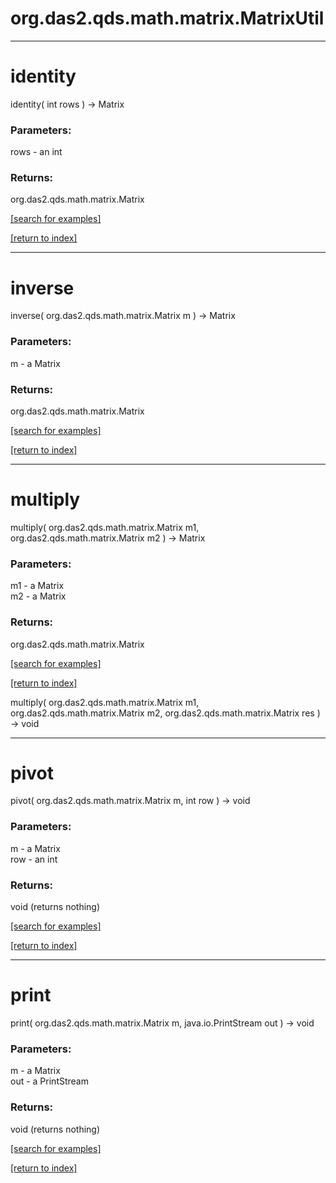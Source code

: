 # org.das2.qds.math.matrix.MatrixUtil
***
<a name="identity"></a>
# identity
identity( int rows ) &rarr; Matrix



### Parameters:
rows - an int

### Returns:
org.das2.qds.math.matrix.Matrix


<a href="https://github.com/autoplot/dev/search?q=identity&unscoped_q=identity">[search for examples]</a>

<a href="https://github.com/autoplot/documentation/blob/master/javadoc/index-all.md">[return to index]</a>

***
<a name="inverse"></a>
# inverse
inverse( org.das2.qds.math.matrix.Matrix m ) &rarr; Matrix



### Parameters:
m - a Matrix

### Returns:
org.das2.qds.math.matrix.Matrix


<a href="https://github.com/autoplot/dev/search?q=inverse&unscoped_q=inverse">[search for examples]</a>

<a href="https://github.com/autoplot/documentation/blob/master/javadoc/index-all.md">[return to index]</a>

***
<a name="multiply"></a>
# multiply
multiply( org.das2.qds.math.matrix.Matrix m1, org.das2.qds.math.matrix.Matrix m2 ) &rarr; Matrix



### Parameters:
m1 - a Matrix
<br>m2 - a Matrix

### Returns:
org.das2.qds.math.matrix.Matrix


<a href="https://github.com/autoplot/dev/search?q=multiply&unscoped_q=multiply">[search for examples]</a>

<a href="https://github.com/autoplot/documentation/blob/master/javadoc/index-all.md">[return to index]</a>

multiply( org.das2.qds.math.matrix.Matrix m1, org.das2.qds.math.matrix.Matrix m2, org.das2.qds.math.matrix.Matrix res ) &rarr; void<br>
***
<a name="pivot"></a>
# pivot
pivot( org.das2.qds.math.matrix.Matrix m, int row ) &rarr; void



### Parameters:
m - a Matrix
<br>row - an int

### Returns:
void (returns nothing)


<a href="https://github.com/autoplot/dev/search?q=pivot&unscoped_q=pivot">[search for examples]</a>

<a href="https://github.com/autoplot/documentation/blob/master/javadoc/index-all.md">[return to index]</a>

***
<a name="print"></a>
# print
print( org.das2.qds.math.matrix.Matrix m, java.io.PrintStream out ) &rarr; void



### Parameters:
m - a Matrix
<br>out - a PrintStream

### Returns:
void (returns nothing)


<a href="https://github.com/autoplot/dev/search?q=print&unscoped_q=print">[search for examples]</a>

<a href="https://github.com/autoplot/documentation/blob/master/javadoc/index-all.md">[return to index]</a>

